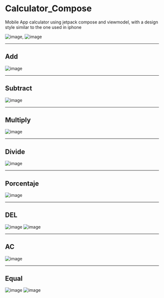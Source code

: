 # Calculator_Compose
Mobile App calculator using jetpack compose and viewmodel, with a design style similar to the one used in iphone


![image](https://github.com/BrianVianaC7/Calculator_Compose/assets/120147778/d3d78e2a-0b47-4aea-bc8a-f6f1322244b0),
![image](https://github.com/BrianVianaC7/Calculator_Compose/assets/120147778/812050fd-6418-44a9-93b0-f39f72cc2e88)

----------------------------------------
Add
----------------------------------------

![image](https://github.com/BrianVianaC7/Calculator_Compose/assets/120147778/9ed4237c-15d8-4082-b580-07721bc0db17)

----------------------------------------
Subtract
----------------------------------------

![image](https://github.com/BrianVianaC7/Calculator_Compose/assets/120147778/61ea308a-9757-4beb-8a09-b54b27ef5606)

----------------------------------------
Multiply
----------------------------------------

![image](https://github.com/BrianVianaC7/Calculator_Compose/assets/120147778/998ff1f0-85cb-469f-a3ce-dd22f397cbd2)

----------------------------------------
Divide
----------------------------------------

![image](https://github.com/BrianVianaC7/Calculator_Compose/assets/120147778/e88c705e-55dd-4810-a24e-40f825189aff)

----------------------------------------
Porcentaje
----------------------------------------

![image](https://github.com/BrianVianaC7/Calculator_Compose/assets/120147778/a026f74d-c483-4f0d-9ea2-0b0497c31816)

----------------------------------------
DEL
----------------------------------------

![image](https://github.com/BrianVianaC7/Calculator_Compose/assets/120147778/2ca6e9a2-2079-4d47-b940-92d091b6bafd)
![image](https://github.com/BrianVianaC7/Calculator_Compose/assets/120147778/898a8da7-86a6-4858-b7f7-89bcc0e04479)

----------------------------------------
AC
----------------------------------------

![image](https://github.com/BrianVianaC7/Calculator_Compose/assets/120147778/0804a423-5b45-458e-be7c-4ed85304fd34)

----------------------------------------
Equal
----------------------------------------

![image](https://github.com/BrianVianaC7/Calculator_Compose/assets/120147778/c32b1456-9a05-489c-aca9-c3e10f430ff3)
![image](https://github.com/BrianVianaC7/Calculator_Compose/assets/120147778/b348b095-f6cd-4dab-b420-7219287af0fd)




